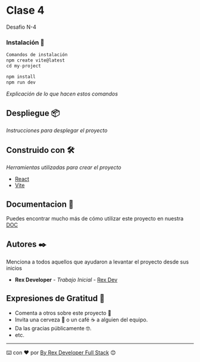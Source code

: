 

# Clase 4

Desafio N-4 

### Instalación 🔧

```js
Comandos de instalación
npm create vite@latest
cd my-project

npm install
npm run dev
```

_Explicación de lo que hacen estos comandos_

## Despliegue 📦

_Instrucciones para desplegar el proyecto_

## Construido con 🛠️

_Herramientas utilizadas para crear el proyecto_

* [React](https://es.react.dev/) 
* [Vite](https://vitejs.dev/) 



## Documentacion 📖

Puedes encontrar mucho más de cómo utilizar este proyecto en nuestra [DOC](https://react-wiki-one.vercel.app/)


## Autores ✒️

Menciona a todos aquellos que ayudaron a levantar el proyecto desde sus inicios

* **Rex Developer** - *Trabajo Inicial* - [Rex Dev](https://github.com/rexstudios-dev)

## Expresiones de Gratitud 🎁

* Comenta a otros sobre este proyecto 📢
* Invita una cerveza 🍺 o un café ☕ a alguien del equipo. 
* Da las gracias públicamente 🤓.
* etc.

---
⌨️ con ❤️ por [By Rex Developer Full Stack](https://github.com/rexstudios-dev) 😊
